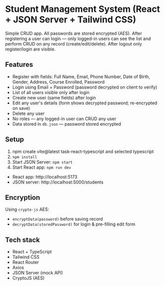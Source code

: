 # Student Management System (React + JSON Server + Tailwind CSS)

Simple CRUD app. All passwords are stored encrypted (AES). After registering a user can login — only logged-in users can see the list and perform CRUD on any record (create/edit/delete). After logout only register/login are visible.

## Features
- Register with fields: Full Name, Email, Phone Number, Date of Birth, Gender, Address, Course Enrolled, Password
- Login using Email + Password (password decrypted on client to verify)
- List of all users visible only after login
- Create new user (same fields) after login
- Edit any user's details (form shows decrypted password; re-encrypted on save)
- Delete any user
- No roles — any logged-in user can CRUD any user
- Data stored in `db.json` — password stored encrypted

## Setup
1. npm create vite@latest task-react-typescript and selected typescript 
2. `npm install`
3. Start JSON Server: `npm start`
4. Start React app: `npm run dev`
- React app: http://localhost:5173
- JSON server: http://localhost:5000/students

## Encryption
Using `crypto-js` AES:
- `encryptData(password)` before saving record
- `decryptData(storedPassword)` for login & pre-filling edit form



## Tech stack
- React + TypeScript
- Tailwind CSS
- React Router 
- Axios
- JSON Server (mock API)
- CryptoJS (AES)
